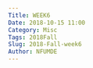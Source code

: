 ```yaml
---
Title: WEEK6
Date: 2018-10-15 11:00
Category: Misc
Tags: 2018Fall
Slug: 2018-Fall-week6
Author: NFUMDE
---
```




<!-- PELICAN_END_SUMMARY -->

